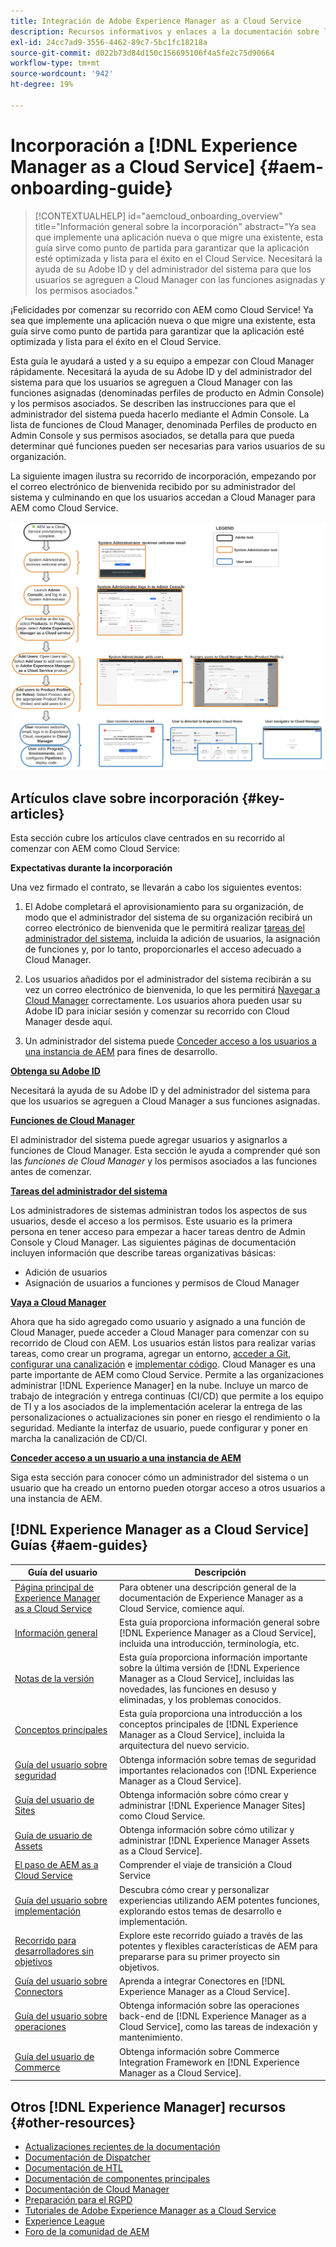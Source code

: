```yaml
---
title: Integración de Adobe Experience Manager as a Cloud Service
description: Recursos informativos y enlaces a la documentación sobre la integración de Adobe Experience Manager as a Cloud Service
exl-id: 24cc7ad9-3556-4462-89c7-5bc1fc18218a
source-git-commit: d022b73d84d150c156695106f4a5fe2c75d90664
workflow-type: tm+mt
source-wordcount: '942'
ht-degree: 19%

---
```


# Incorporación a [!DNL Experience Manager as a Cloud Service] {#aem-onboarding-guide}

>[!CONTEXTUALHELP]
>id="aemcloud_onboarding_overview"
>title="Información general sobre la incorporación"
>abstract="Ya sea que implemente una aplicación nueva o que migre una existente, esta guía sirve como punto de partida para garantizar que la aplicación esté optimizada y lista para el éxito en el Cloud Service. Necesitará la ayuda de su Adobe ID y del administrador del sistema para que los usuarios se agreguen a Cloud Manager con las funciones asignadas y los permisos asociados."

¡Felicidades por comenzar su recorrido con AEM como Cloud Service! Ya sea que implemente una aplicación nueva o que migre una existente, esta guía sirve como punto de partida para garantizar que la aplicación esté optimizada y lista para el éxito en el Cloud Service.

Esta guía le ayudará a usted y a su equipo a empezar con Cloud Manager rápidamente. Necesitará la ayuda de su Adobe ID y del administrador del sistema para que los usuarios se agreguen a Cloud Manager con las funciones asignadas (denominadas perfiles de producto en Admin Console) y los permisos asociados. Se describen las instrucciones para que el administrador del sistema pueda hacerlo mediante el Admin Console. La lista de funciones de Cloud Manager, denominada Perfiles de producto en Admin Console y sus permisos asociados, se detalla para que pueda determinar qué funciones pueden ser necesarias para varios usuarios de su organización.

La siguiente imagen ilustra su recorrido de incorporación, empezando por el correo electrónico de bienvenida recibido por su administrador del sistema y culminando en que los usuarios accedan a Cloud Manager para AEM como Cloud Service.

![](/help/onboarding/what-is-required/assets/cust-journey.png)

## Artículos clave sobre incorporación {#key-articles}

Esta sección cubre los artículos clave centrados en su recorrido al comenzar con AEM como Cloud Service:

**Expectativas durante la incorporación**

Una vez firmado el contrato, se llevarán a cabo los siguientes eventos:

1. El Adobe completará el aprovisionamiento para su organización, de modo que el administrador del sistema de su organización recibirá un correo electrónico de bienvenida que le permitirá realizar [tareas del administrador del sistema](/help/onboarding/what-is-required/add-users-assign-cm-roles.md), incluida la adición de usuarios, la asignación de funciones y, por lo tanto, proporcionarles el acceso adecuado a Cloud Manager.

1. Los usuarios añadidos por el administrador del sistema recibirán a su vez un correo electrónico de bienvenida, lo que les permitirá [Navegar a Cloud Manager](/help/onboarding/what-is-required/navigate-to-cloud-manager.md) correctamente. Los usuarios ahora pueden usar su Adobe ID para iniciar sesión y comenzar su recorrido con Cloud Manager desde aquí.

1. Un administrador del sistema puede [Conceder acceso a los usuarios a una instancia de AEM](/help/onboarding/what-is-required/accessing-aem-instance.md) para fines de desarrollo.

**[Obtenga su Adobe ID](https://experienceleague.adobe.com/docs/experience-manager-cloud-service/onboarding/onboarding-concepts/adobe-id.html?lang=en)**

Necesitará la ayuda de su Adobe ID y del administrador del sistema para que los usuarios se agreguen a Cloud Manager a sus funciones asignadas.

**[Funciones de Cloud Manager](/help/onboarding/what-is-required/user-roles-permissions.md)**

El administrador del sistema puede agregar usuarios y asignarlos a funciones de Cloud Manager. Esta sección le ayuda a comprender qué son las *funciones de Cloud Manager* y los permisos asociados a las funciones antes de comenzar.

**[Tareas del administrador del sistema](/help/onboarding/what-is-required/add-users-assign-cm-roles.md)**

Los administradores de sistemas administran todos los aspectos de sus usuarios, desde el acceso a los permisos. Este usuario es la primera persona en tener acceso para empezar a hacer tareas dentro de Admin Console y Cloud Manager.
Las siguientes páginas de documentación incluyen información que describe tareas organizativas básicas:

* Adición de usuarios
* Asignación de usuarios a funciones y permisos de Cloud Manager

**[Vaya a Cloud Manager](/help/onboarding/what-is-required/navigate-to-cloud-manager.md)**

Ahora que ha sido agregado como usuario y asignado a una función de Cloud Manager, puede acceder a Cloud Manager para comenzar con su recorrido de Cloud con AEM. Los usuarios están listos para realizar varias tareas, como crear un programa, agregar un entorno, [acceder a Git](/help/implementing/cloud-manager/accessing-git.md), [configurar una canalización](/help/implementing/cloud-manager/configure-pipeline.md) e [implementar código](/help/implementing/cloud-manager/deploy-code.md).
Cloud Manager es una parte importante de AEM como Cloud Service. Permite a las organizaciones administrar [!DNL Experience Manager] en la nube. Incluye un marco de trabajo de integración y entrega continuas (CI/CD) que permite a los equipo de TI y a los asociados de la implementación acelerar la entrega de las personalizaciones o actualizaciones sin poner en riesgo el rendimiento o la seguridad. Mediante la interfaz de usuario, puede configurar y poner en marcha la canalización de CD/CI.

**[Conceder acceso a un usuario a una instancia de AEM](/help/onboarding/what-is-required/accessing-aem-instance.md)**

Siga esta sección para conocer cómo un administrador del sistema o un usuario que ha creado un entorno pueden otorgar acceso a otros usuarios a una instancia de AEM.

## [!DNL Experience Manager as a Cloud Service] Guías {#aem-guides}

| Guía del usuario | Descripción |
|---|---|
| [Página principal de Experience Manager as a Cloud Service](/help/landing/home.md) | Para obtener una descripción general de la documentación de Experience Manager as a Cloud Service, comience aquí. |
| [Información general](/help/overview/home.md) | Esta guía proporciona información general sobre [!DNL Experience Manager as a Cloud Service], incluida una introducción, terminología, etc. |
| [Notas de la versión](/help/release-notes/home.md) | Esta guía proporciona información importante sobre la última versión de [!DNL Experience Manager as a Cloud Service], incluidas las novedades, las funciones en desuso y eliminadas, y los problemas conocidos. |
| [Conceptos principales](/help/core-concepts/home.md) | Esta guía proporciona una introducción a los conceptos principales de [!DNL Experience Manager as a Cloud Service], incluida la arquitectura del nuevo servicio. |
| [Guía del usuario sobre seguridad](/help/security/home.md) | Obtenga información sobre temas de seguridad importantes relacionados con [!DNL Experience Manager as a Cloud Service]. |
| [Guía del usuario de Sites](/help/sites-cloud/home.md) | Obtenga información sobre cómo crear y administrar [!DNL Experience Manager Sites] como Cloud Service. |
| [Guía de usuario de Assets](/help/assets/home.md) | Obtenga información sobre cómo utilizar y administrar [!DNL Experience Manager Assets as a Cloud Service]. |
| [El paso de AEM as a Cloud Service](/help/move-to-cloud-service/home.md) | Comprender el viaje de transición a Cloud Service |
| [Guía del usuario sobre implementación](/help/implementing/home.md) | Descubra cómo crear y personalizar experiencias utilizando AEM potentes funciones, explorando estos temas de desarrollo e implementación. |
| [Recorrido para desarrolladores sin objetivos](/help/journey-headless/developer/overview.md) | Explore este recorrido guiado a través de las potentes y flexibles características de AEM para prepararse para su primer proyecto sin objetivos. |
| [Guía del usuario sobre Connectors](/help/connectors/home.md) | Aprenda a integrar Conectores en [!DNL Experience Manager as a Cloud Service]. |
| [Guía del usuario sobre operaciones](/help/operations/home.md) | Obtenga información sobre las operaciones back-end de [!DNL Experience Manager as a Cloud Service], como las tareas de indexación y mantenimiento. |
| [Guía del usuario de Commerce](/help/commerce-cloud/home.md) | Obtenga información sobre Commerce Integration Framework en [!DNL Experience Manager as a Cloud Service]. |

## Otros [!DNL Experience Manager] recursos {#other-resources}

* [Actualizaciones recientes de la documentación](https://helpx.adobe.com/experience-manager/documentation-updates.html#AEMasaCloudService)
* [Documentación de Dispatcher](/help/implementing/dispatcher/overview.md)
* [Documentación de HTL](https://experienceleague.adobe.com/docs/experience-manager-htl/using/overview.html?lang=es)
* [Documentación de componentes principales](https://experienceleague.adobe.com/docs/experience-manager-core-components/using/introduction.html?lang=es)
* [Documentación de Cloud Manager](https://experienceleague.adobe.com/docs/experience-manager-cloud-service/onboarding/getting-access/cloud-service-programs/first-time-login.html)
* [Preparación para el RGPD](/help/compliance/data-privacy-and-protection-readiness/aem-readiness.md)
* [Tutoriales de Adobe Experience Manager as a Cloud Service](https://experienceleague.adobe.com/docs/experience-manager-learn/cloud-service/overview.html?lang=es)
* [Experience League](https://guided.adobe.com/?promoid=K42KVXHD&amp;mv=other#solutions/experience-manager)
* [Foro de la comunidad de AEM](https://forums.adobe.com/community/experience-cloud/marketing-cloud/experience-manager)
